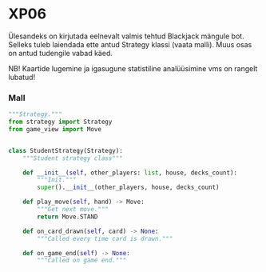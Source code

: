 # XP06


Ülesandeks on kirjutada eelnevalt valmis tehtud Blackjack mängule bot.
Selleks tuleb laiendada ette antud Strategy klassi (vaata malli). 
Muus osas on antud tudengile vabad käed. 

NB! Kaartide lugemine ja igasugune statistiline analüüsimine vms on rangelt lubatud!


### Mall

```python
"""Strategy."""
from strategy import Strategy
from game_view import Move


class StudentStrategy(Strategy):
    """Student strategy class"""

    def __init__(self, other_players: list, house, decks_count):
        """Init."""
        super().__init__(other_players, house, decks_count)

    def play_move(self, hand) -> Move:
        """Get next move."""
        return Move.STAND

    def on_card_drawn(self, card) -> None:
        """Called every time card is drawn."""

    def on_game_end(self) -> None:
        """Called on game end."""

```
